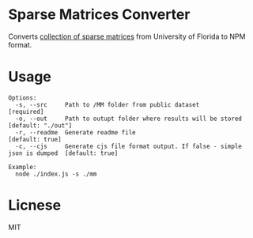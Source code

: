 Sparse Matrices Converter
=========================

Converts [collection of sparse matrices](http://www.cise.ufl.edu/research/sparse/matrices/)
from University of Florida to NPM format.


Usage
=====

```
Options:
  -s, --src     Path to /MM folder from public dataset                             [required]
  -o, --out     Path to outupt folder where results will be stored                 [default: "./out"]
  -r, --readme  Generate readme file                                               [default: true]
  -c, --cjs     Generate cjs file format output. If false - simple json is dumped  [default: true]

Example:
  node ./index.js -s ./mm
```

Licnese
=======
MIT
